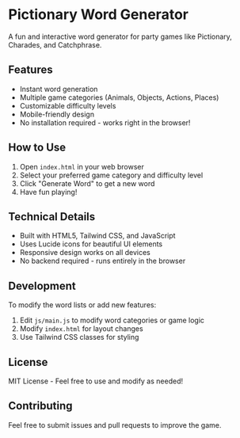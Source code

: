 # Pictionary Word Generator

A fun and interactive word generator for party games like Pictionary, Charades, and Catchphrase.

## Features

- Instant word generation
- Multiple game categories (Animals, Objects, Actions, Places)
- Customizable difficulty levels
- Mobile-friendly design
- No installation required - works right in the browser!

## How to Use

1. Open `index.html` in your web browser
2. Select your preferred game category and difficulty level
3. Click "Generate Word" to get a new word
4. Have fun playing!

## Technical Details

- Built with HTML5, Tailwind CSS, and JavaScript
- Uses Lucide icons for beautiful UI elements
- Responsive design works on all devices
- No backend required - runs entirely in the browser

## Development

To modify the word lists or add new features:

1. Edit `js/main.js` to modify word categories or game logic
2. Modify `index.html` for layout changes
3. Use Tailwind CSS classes for styling

## License

MIT License - Feel free to use and modify as needed!

## Contributing

Feel free to submit issues and pull requests to improve the game.
